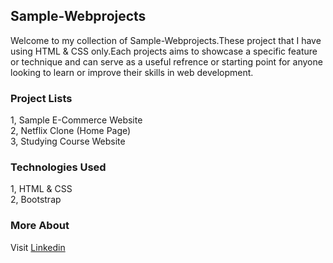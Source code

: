 ## Sample-Webprojects

Welcome to my collection of Sample-Webprojects.These project that I have using HTML & CSS only.Each projects aims to showcase a specific feature or technique and can serve as a useful refrence or starting point for anyone looking to learn or improve their skills in web development.

### Project Lists

1, Sample E-Commerce Website<br>
2, Netflix Clone (Home Page)<br>
3, Studying Course Website

### Technologies Used
1, HTML & CSS<br>
2, Bootstrap

### More About

   Visit <a href="https://www.linkedin.com/in/jana-n-9a3b2925a">Linkedin</a>
